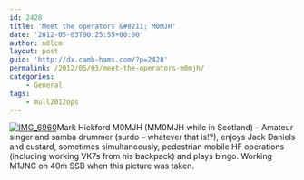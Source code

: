```yaml
---
id: 2428
title: 'Meet the operators &#8211; M0MJH'
date: '2012-05-03T00:25:55+00:00'
author: m0lcm
layout: post
guid: 'http://dx.camb-hams.com/?p=2428'
permalink: /2012/05/03/meet-the-operators-m0mjh/
categories:
    - General
tags:
    - mull2012ops
---
```


[![IMG_6960](http://dx.camb-hams.com/wp-content/uploads/2012/05/IMG_6960_thumb.jpg "IMG_6960")](http://dx.camb-hams.com/wp-content/uploads/2012/05/IMG_6960.jpg)Mark Hickford M0MJH (MM0MJH while in Scotland) – Amateur singer and samba drummer (surdo – whatever that is!?), enjoys Jack Daniels and custard, sometimes simultaneously, pedestrian mobile HF operations (including working VK7s from his backpack) and plays bingo. Working M1JNC on 40m SSB when this picture was taken.